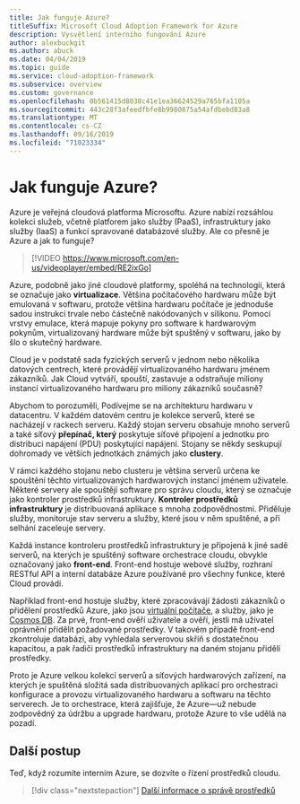 ```yaml
---
title: Jak funguje Azure?
titleSuffix: Microsoft Cloud Adoption Framework for Azure
description: Vysvětlení interního fungování Azure
author: alexbuckgit
ms.author: abuck
ms.date: 04/04/2019
ms.topic: guide
ms.service: cloud-adoption-framework
ms.subservice: overview
ms.custom: governance
ms.openlocfilehash: 0b561415d8038c41e1ea36624529a765bfa1105a
ms.sourcegitcommit: 443c28f3afeedfbfe8b9980875a54afdbebd83a8
ms.translationtype: MT
ms.contentlocale: cs-CZ
ms.lasthandoff: 09/16/2019
ms.locfileid: "71023334"
---
```

<!-- markdownlint-disable MD026 -->

# <a name="how-does-azure-work"></a>Jak funguje Azure?

Azure je veřejná cloudová platforma Microsoftu. Azure nabízí rozsáhlou kolekci služeb, včetně platforem jako služby (PaaS), infrastruktury jako služby (IaaS) a funkcí spravované databázové služby. Ale co přesně je Azure a jak to funguje?

<!-- markdownlint-disable MD034 -->

> [!VIDEO https://www.microsoft.com/en-us/videoplayer/embed/RE2ixGo]

Azure, podobně jako jiné cloudové platformy, spoléhá na technologii, která se označuje jako **virtualizace**. Většina počítačového hardwaru může být emulovaná v softwaru, protože většina hardwaru počítače je jednoduše sadou instrukcí trvale nebo částečně nakódovaných v silikonu. Pomocí vrstvy emulace, která mapuje pokyny pro software k hardwarovým pokynům, virtualizovaný hardware může být spuštěný v softwaru, jako by šlo o skutečný hardware.

Cloud je v podstatě sada fyzických serverů v jednom nebo několika datových centrech, které provádějí virtualizovaného hardwaru jménem zákazníků. Jak Cloud vytváří, spouští, zastavuje a odstraňuje miliony instancí virtualizovaného hardwaru pro miliony zákazníků současně?

Abychom to porozuměli, Podívejme se na architekturu hardwaru v datacentru. V každém datovém centru je kolekce serverů, které se nacházejí v rackech serveru. Každý stojan serveru obsahuje mnoho serverů a také síťový **přepínač, který** poskytuje síťové připojení a jednotku pro distribuci napájení (PDU) poskytující napájení. Stojany se někdy seskupují dohromady ve větších jednotkách známých jako **clustery**.

V rámci každého stojanu nebo clusteru je většina serverů určena ke spouštění těchto virtualizovaných hardwarových instancí jménem uživatele. Některé servery ale spouštějí software pro správu cloudu, který se označuje jako kontroler prostředků infrastruktury. **Kontroler prostředků infrastruktury** je distribuovaná aplikace s mnoha zodpovědnostmi. Přiděluje služby, monitoruje stav serveru a služby, které jsou v něm spuštěné, a při selhání zaceleuje servery.

Každá instance kontroleru prostředků infrastruktury je připojená k jiné sadě serverů, na kterých je spuštěný software orchestrace cloudu, obvykle označovaný jako **front-end**. Front-end hostuje webové služby, rozhraní RESTful API a interní databáze Azure používané pro všechny funkce, které Cloud provádí.

Například front-end hostuje služby, které zpracovávají žádosti zákazníků o přidělení prostředků Azure, jako jsou [virtuální počítače](https://docs.microsoft.com/azure/virtual-machines), a služby, jako je [Cosmos DB](https://docs.microsoft.com/azure/cosmos-db/introduction). Za prvé, front-end ověří uživatele a ověří, jestli má uživatel oprávnění přidělit požadované prostředky. V takovém případě front-end zkontroluje databázi, aby vyhledala serverovou skříň s dostatečnou kapacitou, a pak řadiči prostředků infrastruktury na daném stojanu přidělí prostředky.

Proto je Azure velkou kolekcí serverů a síťových hardwarových zařízení, na kterých je spuštěná složitá sada distribuovaných aplikací pro orchestraci konfigurace a provozu virtualizovaného hardwaru a softwaru na těchto serverech. Je to orchestrace, která zajišťuje, že Azure&mdash;už nebude zodpovědný za údržbu a upgrade hardwaru, protože Azure to vše udělá na pozadí.

## <a name="next-steps"></a>Další postup

Teď, když rozumíte interním Azure, se dozvíte o řízení prostředků cloudu.

> [!div class="nextstepaction"]
> [Další informace o správě prostředků](../govern/resource-consistency/what-is-governance.md)
